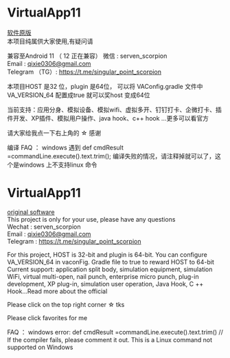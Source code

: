 # VirtualApp11
[软件原版](https://github.com/asLody/VirtualApp)<br>
本项目纯属供大家使用,有疑问请 <br>

兼容至Android 11 （ 12 正在兼容）
微信 : serven_scorpion <br>
Email  : qixie0306@gmail.com  <br>
Telegram （TG）: https://t.me/singular_point_scorpion <br>

本项目HOST 是32 位，plugin 是64位， 可以将 VAConfig.gradle 文件中 VA_VERSION_64 配置成true 就可以奖host 变成64位

当前支持：应用分身、模拟设备、模拟wifi、虚拟多开、钉钉打卡、企微打卡、插件开发、XP插件、模拟用户操作、java hook、c++ hook ...更多可以看官方


请大家给我点一下右上角的 ☆ 感谢





编译 FAQ ：
     windows 遇到
     def cmdResult =commandLine.execute().text.trim();  编译失败的情况，请注释掉就可以了，这个是windows 上不支持linux 命令
     
     
     
     
# VirtualApp11
[original software](https://github.com/asLody/VirtualApp)<br>
This project is only for your use, please have any questions <br>
Wechat : serven_scorpion <br>
Email  : qixie0306@gmail.com  <br>
Telegram : https://t.me/singular_point_scorpion <br>

For this project, HOST is 32-bit and plugin is 64-bit. You can configure VA_VERSION_64 in vaconFig. Gradle file to true to reward HOST to 64-bit
Current support: application split body, simulation equipment, simulation WiFi, virtual multi-open, nail punch, enterprise micro punch, plug-in development, XP plug-in, simulation user operation, Java Hook, C ++ Hook...Read more about the official


 Please click on the top right corner ☆  tks

Please click favorites for me 



 FAQ ：
     windows error:
     def cmdResult =commandLine.execute().text.trim()  // If the compiler fails, please comment it out. This is a Linux command not supported on Windows
